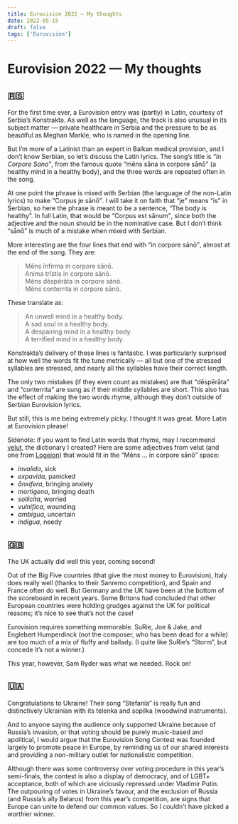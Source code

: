 ```yaml
---
title: Eurovision 2022 — My thoughts
date: 2022-05-15
draft: false
tags: ['Eurovision']
---
```


# Eurovision 2022 — My thoughts

## 🇷🇸

For the first time ever, a Eurovision entry was (partly) in Latin, courtesy of Serbia’s Konstrakta. As well as the language, the track is also unusual in its subject matter — private healthcare in Serbia and the pressure to be as beautiful as Meghan Markle, who is named in the opening line.

But I’m more of a Latinist than an expert in Balkan medical provision, and I don’t know Serbian, so let’s discuss the Latin lyrics. The song’s title is <i lang="la">“In Corpore Sano”</i>, from the famous quote <q lang="la">mēns sāna in corpore sānō</q> (a healthy mind in a healthy body), and the three words are repeated often in the song.

At one point the phrase is mixed with Serbian (the language of the non-Latin lyrics) to make <q lang="la">Corpus <span lang="rs">je</span> sānō</q>. I will take it on faith that <q lang="rs">je</q> means “is” in Serbian, so here the phrase is meant to be a sentence, “The body is healthy”. In full Latin, that would be <q lang="la">Corpus est sānum</q>, since both the adjective and the noun should be in the nominative case. But I don’t think <q lang="la">sānō</q> is much of a mistake when mixed with Serbian.

More interesting are the four lines that end with <q lang="la">in corpore sānō</q>, almost at the end of the song. They are:

<blockquote lang="la">
Mēns īnfirma in corpore sānō.<br>
Anima trīstis in corpore sānō.<br>
Mēns dēspērāta in corpore sānō.<br>
Mēns conterrita in corpore sānō.
</blockquote>

These translate as:

<blockquote>
An unwell mind in a healthy body.<br>
A sad soul in a healthy body.<br>
A despairing mind in a healthy body.<br>
A terrified mind in a healthy body.
</blockquote>

Konstrakta’s delivery of these lines is fantastic. I was particularly surprised at how well the words fit the tune metrically — all but one of the stressed syllables are stressed, and nearly all the syllables have their correct length.

The only two mistakes (if they even count as mistakes) are that <q lang="la">dēspērāta</q> and <q lang="la">conterrita</q> are sung as if their middle syllables are short. This also has the effect of making the two words rhyme, although they don’t outside of Serbian Eurovision lyrics.

But still, this is me being extremely picky. I thought it was great. More Latin at Eurovision please!

Sidenote: if you want to find Latin words that rhyme, may I recommend [velut](https://www.velut.co.uk), the dictionary I created? Here are some adjectives from velut (and one from [Logeion](https://logeion.uchicago.edu/indiguus)) that would fit in the <q lang="la">Mēns … in corpore sānō</q> space:

- <i lang="la">invalida</i>, sick
- <i lang="la">expavida</i>, panicked
- <i lang="la">ānxifera</i>, bringing anxiety
- <i lang="la">mortigena</i>, bringing death
- <i lang="la">sollicita</i>, worried
- <i lang="la">vulnifica</i>, wounding
- <i lang="la">ambigua</i>, uncertain
- <i lang="la">indigua</i>, needy

## 🇬🇧

The UK actually did well this year, coming second!

Out of the Big Five countries (that give the most money to Eurovision), Italy does really well (thanks to their Sanremo competition), and Spain and France often do well. But Germany and the UK have been at the bottom of the scoreboard in recent years. Some Britons had concluded that other European countries were holding grudges against the UK for political reasons; it’s nice to see that’s not the case!

Eurovision requires something memorable. SuRie, Joe & Jake, and Englebert Humperdinck (not the composer, who has been dead for a while) are too much of a mix of fluffy and ballady. (I quite like SuRie’s “Storm”, but concede it’s not a winner.)

This year, however, Sam Ryder was what we needed. Rock on!

## 🇺🇦

Congratulations to Ukraine! Their song “Stefania” is really fun and distinctively Ukrainian with its telenka and sopilka (woodwind instruments).

And to anyone saying the audience only supported Ukraine because of Russia’s invasion, or that voting should be purely music-based and apolitical, I would argue that the Eurovision Song Contest was founded largely to promote peace in Europe, by reminding us of our shared interests and providing a non-military outlet for nationalistic competition.

Although there was some controversy over voting procedure in this year’s semi-finals, the contest is also a display of democracy, and of LGBT+ acceptance, both of which are viciously repressed under Vladimir Putin. The outpouring of votes in Ukraine’s favour, and the exclusion of Russia (and Russia’s ally Belarus) from this year’s competition, are signs that Europe can unite to defend our common values. So I couldn’t have picked a worthier winner.
